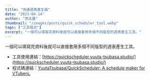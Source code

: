 ```yaml
---
title: "快速週表產生器"
date: "2023-04-14"
author: "悠太翼"
thumbnail: "/images/posts/quick_scheduler_tool.webp"
tags: ["工具程式"]
excerpt: "一個可以填寫完資料後就可以直接套用多個不同版型的週表產生工具。"
---
```

一個可以填寫完資料後就可以直接套用多個不同版型的週表產生工具。

- 工具使用連結：[https://quickscheduler.yuuta-tsubasa.studio/](https://quickscheduler.yuuta-tsubasa.studio/)
- 程式碼連結：[YuutaTsubasa/QuickScheduler: A schedule maker for VTubers.](https://github.com/yuutatsubasa/quickscheduler)
